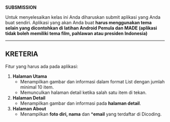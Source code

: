 **SUBSMISSION**

Untuk menyelesaikan kelas ini Anda diharuskan submit aplikasi yang Anda buat sendiri. Aplikasi yang akan Anda buat **harus menggunakan tema selain yang dicontohkan di latihan Android Pemula dan MADE (aplikasi tidak boleh memiliki tema film, pahlawan atau presiden Indonesia)**


---

## KRETERIA

Fitur yang harus ada pada aplikasi:

1. **Halaman Utama**
    - Menampilkan gambar dan informasi dalam format List dengan jumlah minimal 10 item.
    - Memunculkan halaman detail ketika salah satu item di tekan.
2. **Halaman Detail**
    - Menampilkan gambar dan informasi pada **halaman detail**.
3. **Halaman About**
    - Menampilkan **foto diri, nama** dan ***email** yang terdaftar di Dicoding.